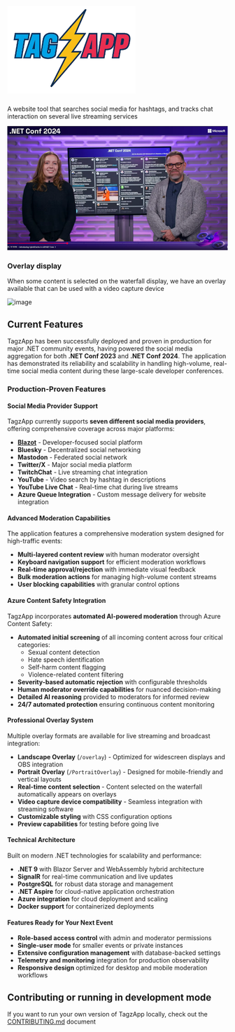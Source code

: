 # <img alt="TagzApp logo" src="doc/img/Tagzap_level_transparent-700h.webp" height="200" />

A website tool that searches social media for hashtags, and tracks chat interaction on several live streaming services

![Screenshot from .NET Conf 2024](doc/img/dotnetconf2024-inuse.png)

### Overlay display

When some content is selected on the waterfall display, we have an overlay available that can be used with a video capture device

![image](https://github.com/FritzAndFriends/TagzApp/assets/78577/0d7e422a-166a-4d7d-8ea5-ea59f3f4ccbd)


## Current Features

TagzApp has been successfully deployed and proven in production for major .NET community events, having powered the social media aggregation for both **.NET Conf 2023** and **.NET Conf 2024**. The application has demonstrated its reliability and scalability in handling high-volume, real-time social media content during these large-scale developer conferences.

### Production-Proven Features

#### Social Media Provider Support
TagzApp currently supports **seven different social media providers**, offering comprehensive coverage across major platforms:
- **[Blazot](https://www.blazot.com/)** - Developer-focused social platform
- **Bluesky** - Decentralized social networking
- **Mastodon** - Federated social network  
- **Twitter/X** - Major social media platform
- **TwitchChat** - Live streaming chat integration
- **YouTube** - Video search by hashtag in descriptions
- **YouTube Live Chat** - Real-time chat during live streams
- **Azure Queue Integration** - Custom message delivery for website integration

#### Advanced Moderation Capabilities
The application features a comprehensive moderation system designed for high-traffic events:

- **Multi-layered content review** with human moderator oversight
- **Keyboard navigation support** for efficient moderation workflows
- **Real-time approval/rejection** with immediate visual feedback
- **Bulk moderation actions** for managing high-volume content streams
- **User blocking capabilities** with granular control options

#### Azure Content Safety Integration
TagzApp incorporates **automated AI-powered moderation** through Azure Content Safety:

- **Automated initial screening** of all incoming content across four critical categories:
  - Sexual content detection
  - Hate speech identification  
  - Self-harm content flagging
  - Violence-related content filtering
- **Severity-based automatic rejection** with configurable thresholds
- **Human moderator override capabilities** for nuanced decision-making
- **Detailed AI reasoning** provided to moderators for informed review
- **24/7 automated protection** ensuring continuous content monitoring

#### Professional Overlay System
Multiple overlay formats are available for live streaming and broadcast integration:

- **Landscape Overlay** (`/overlay`) - Optimized for widescreen displays and OBS integration
- **Portrait Overlay** (`/PortraitOverlay`) - Designed for mobile-friendly and vertical layouts  
- **Real-time content selection** - Content selected on the waterfall automatically appears on overlays
- **Video capture device compatibility** - Seamless integration with streaming software
- **Customizable styling** with CSS configuration options
- **Preview capabilities** for testing before going live

#### Technical Architecture
Built on modern .NET technologies for scalability and performance:

- **.NET 9** with Blazor Server and WebAssembly hybrid architecture
- **SignalR** for real-time communication and live updates
- **PostgreSQL** for robust data storage and management
- **.NET Aspire** for cloud-native application orchestration
- **Azure integration** for cloud deployment and scaling
- **Docker support** for containerized deployments

#### Features Ready for Your Next Event
- **Role-based access control** with admin and moderator permissions
- **Single-user mode** for smaller events or private instances  
- **Extensive configuration management** with database-backed settings
- **Telemetry and monitoring** integration for production observability
- **Responsive design** optimized for desktop and mobile moderation workflows

## Contributing or running in development mode

If you want to run your own version of TagzApp locally, check out the [CONTRIBUTING.md](CONTRIBUTING.md) document
